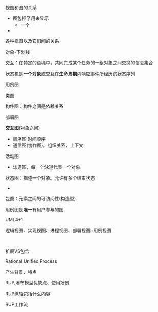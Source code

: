 视图和图的关系

* 图包括了用来显示
  * 一个
* 

各种视图以及它们间的关系







对象-下划线

交互：在特定的语境中，共同完成某个任务的一组对象之间交换的信息集合



状态机是**一个对象**或交互在**生命周期**内响应事件所经历的状态序列



用例图

类图

构件图：构件之间是依赖关系

部署图

**交互图**(对象之间)

* 顺序图 时间顺序
* 通信图(协作图)。组织关系，上下文

活动图

* 泳道图，每一个泳道代表一个对象

状态图：描述一个对象。允许有多个结束状态

* 

包图：元素之间的可访问性(构造型)

用例图是**唯一**有用户参与的图





UML4+1

逻辑视图、实现视图、进程视图、部署视图+用例视图

​	



扩展VS包含







Rational Unified Process

产生背景、特点

RUP,瀑布模型优缺点、使用场景

RUP纵轴包括什么内容

RUP工作流

















